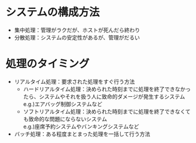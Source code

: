 # システムの構成方法
 - 集中処理：管理がラクだが、ホストが死んだら終わり
 - 分散処理：システムの安定性があるが、管理がだるい

# 処理のタイミング
 - リアルタイム処理：要求された処理をすぐ行う方法
   - ハードリアルタイム処理：決められた時刻までに処理を終了できなかったら、システムやそれを扱う人に致命的ダメージが発生するシステム  
   e.g.)エアバッグ制御システムなど
   - ソフトリアルタイム処理：決められた時刻までに処理を終了できなくても致命的な問題にならないシステム  
   e.g.)座席予約システムやバンキングシステムなど
 - バッチ処理：ある程度まとまった処理を一括して行う方法